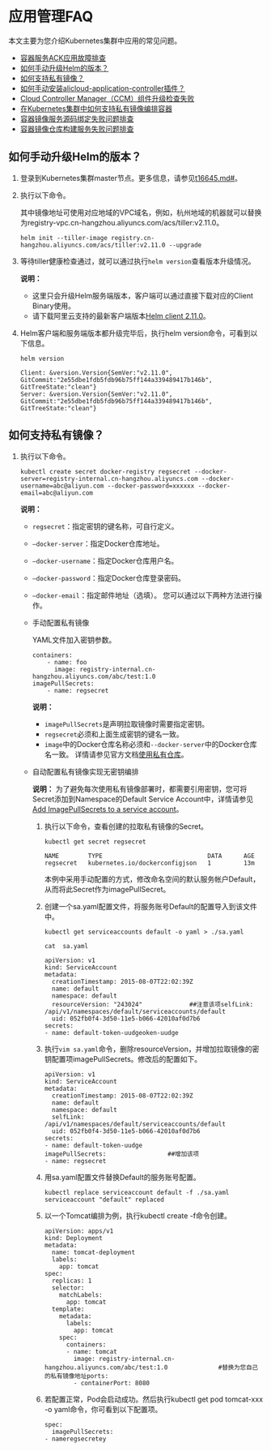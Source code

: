 # 应用管理FAQ

本文主要为您介绍Kubernetes集群中应用的常见问题。

-   [容器服务ACK应用故障排查](~~211618~~)
-   [如何手动升级Helm的版本？](#section_42y_vhz_d9t)
-   [如何支持私有镜像？](#section_b2s_ldm_84z)
-   [如何手动安装alicloud-application-controller插件？](~~87156~~)
-   [Cloud Controller Manager（CCM）组件升级检查失败](~~164988~~)
-   [在Kubernetes集群中如何支持私有镜像编排容器](~~86562~~)
-   [容器镜像服务源码绑定失败问题排查](~~185631~~)
-   [容器镜像仓库构建服务失败问题排查](~~186529~~)

## 如何手动升级Helm的版本？

1.  登录到Kubernetes集群master节点。更多信息，请参见[t16645.md\#](/intl.zh-CN/Kubernetes集群用户指南/集群/连接集群/通过kubectl连接Kubernetes集群.md)。

2.  执行以下命令。

    其中镜像地址可使用对应地域的VPC域名，例如，杭州地域的机器就可以替换为registry-vpc.cn-hangzhou.aliyuncs.com/acs/tiller:v2.11.0。

    ```
    helm init --tiller-image registry.cn-hangzhou.aliyuncs.com/acs/tiller:v2.11.0 --upgrade
    ```

3.  等待tiller健康检查通过，就可以通过执行`helm version`查看版本升级情况。

    **说明：**

    -   这里只会升级Helm服务端版本，客户端可以通过直接下载对应的Client Binary使用。
    -   请下载阿里云支持的最新客户端版本[Helm client 2.11.0](https://github.com/helm/helm/releases/tag/v2.11.0)。
4.  Helm客户端和服务端版本都升级完毕后，执行helm version命令，可看到以下信息。

    ```
    helm version
    ```

    ```
    Client: &version.Version{SemVer:"v2.11.0", GitCommit:"2e55dbe1fdb5fdb96b75ff144a339489417b146b", GitTreeState:"clean"}
    Server: &version.Version{SemVer:"v2.11.0", GitCommit:"2e55dbe1fdb5fdb96b75ff144a339489417b146b", GitTreeState:"clean"}
    ```


## 如何支持私有镜像？

1.  执行以下命令。

    ```
    kubectl create secret docker-registry regsecret --docker-server=registry-internal.cn-hangzhou.aliyuncs.com --docker-username=abc@aliyun.com --docker-password=xxxxxx --docker-email=abc@aliyun.com
    ```

    **说明：**

    -   `regsecret`：指定密钥的键名称，可自行定义。
    -   `—docker-server`：指定Docker仓库地址。
    -   `—docker-username`：指定Docker仓库用户名。
    -   `—docker-password`：指定Docker仓库登录密码。
    -   `—docker-email`：指定邮件地址（选填）。
    您可以通过以下两种方法进行操作。

    -   手动配置私有镜像

        YAML文件加入密钥参数。

        ```
        containers:
            - name: foo
              image: registry-internal.cn-hangzhou.aliyuncs.com/abc/test:1.0
        imagePullSecrets:
            - name: regsecret
        ```

        **说明：**

        -   `imagePullSecrets`是声明拉取镜像时需要指定密钥。
        -   `regsecret`必须和上面生成密钥的键名一致。
        -   `image`中的Docker仓库名称必须和`--docker-server`中的Docker仓库名一致。
        详情请参见官方文档[使用私有仓库](https://kubernetes.io/docs/concepts/containers/images/#using-a-private-registry)。

    -   自动配置私有镜像实现无密钥编排

        **说明：** 为了避免每次使用私有镜像部署时，都需要引用密钥，您可将Secret添加到Namespace的Default Service Account中，详情请参见[Add ImagePullSecrets to a service account](https://kubernetes.io/docs/tasks/configure-pod-container/configure-service-account/#add-imagepullsecrets-to-a-service-account)。

        1.  执行以下命令，查看创建的拉取私有镜像的Secret。

            ```
            kubectl get secret regsecret
            ```

            ```
            NAME        TYPE                             DATA      AGE
            regsecret   kubernetes.io/dockerconfigjson   1         13m
            ```

            本例中采用手动配置的方式，修改命名空间的默认服务帐户Default，从而将此Secret作为imagePullSecret。

        2.  创建一个sa.yaml配置文件，将服务账号Default的配置导入到该文件中。

            ```
            kubectl get serviceaccounts default -o yaml > ./sa.yaml
            
            cat  sa.yaml
            
            apiVersion: v1
            kind: ServiceAccount
            metadata:
              creationTimestamp: 2015-08-07T22:02:39Z
              name: default
              namespace: default
              resourceVersion: "243024"             ##注意该项selfLink: /api/v1/namespaces/default/serviceaccounts/default
              uid: 052fb0f4-3d50-11e5-b066-42010af0d7b6
            secrets:
            - name: default-token-uudgeoken-uudge
            ```

        3.  执行`vim sa.yaml`命令，删除resourceVersion，并增加拉取镜像的密钥配置项imagePullSecrets。修改后的配置如下。

            ```
            apiVersion: v1
            kind: ServiceAccount
            metadata:
              creationTimestamp: 2015-08-07T22:02:39Z
              name: default
              namespace: default
              selfLink: /api/v1/namespaces/default/serviceaccounts/default
              uid: 052fb0f4-3d50-11e5-b066-42010af0d7b6
            secrets:
            - name: default-token-uudge
            imagePullSecrets:                 ##增加该项
            - name: regsecret                                    
            ```

        4.  用sa.yaml配置文件替换Default的服务账号配置。

            ```
            kubectl replace serviceaccount default -f ./sa.yaml
            serviceaccount "default" replaced
            ```

        5.  以一个Tomcat编排为例，执行kubectl create -f命令创建。

            ```
            apiVersion: apps/v1 
            kind: Deployment
            metadata:
              name: tomcat-deployment
              labels:
                app: tomcat
            spec:
              replicas: 1
              selector:
                matchLabels:
                  app: tomcat
              template:
                metadata:
                  labels:
                    app: tomcat
                spec:
                  containers:
                  - name: tomcat
                    image: registry-internal.cn-hangzhou.aliyuncs.com/abc/test:1.0              #替换为您自己的私有镜像地址ports:
                    - containerPort: 8080
            ```

        6.  若配置正常，Pod会启动成功。然后执行kubectl get pod tomcat-xxx -o yaml命令，你可看到以下配置项。

            ```
            spec:
              imagePullSecrets:
            - nameregsecretey
            ```


